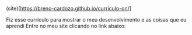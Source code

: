 (site)[https://breno-cardozo.github.io/curriculo-on/]

Fiz esse currículo para mostrar o meu desenvolvimento e as coisas que eu aprendi
Entre no meu site clicando no link abaixo:

